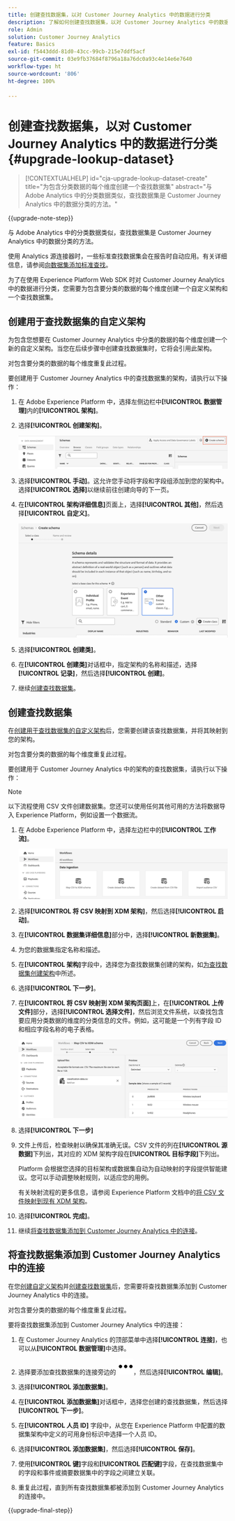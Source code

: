 ```yaml
---
title: 创建查找数据集，以对 Customer Journey Analytics 中的数据进行分类
description: 了解如何创建查找数据集，以对 Customer Journey Analytics 中的数据进行分类
role: Admin
solution: Customer Journey Analytics
feature: Basics
exl-id: f5443ddd-81d0-43cc-99cb-215e7ddf5acf
source-git-commit: 03e9fb37684f8796a18a76dc0a93c4e14e6e7640
workflow-type: ht
source-wordcount: '806'
ht-degree: 100%

---
```


# 创建查找数据集，以对 Customer Journey Analytics 中的数据进行分类 {#upgrade-lookup-dataset}

<!-- markdownlint-disable MD034 -->

>[!CONTEXTUALHELP]
>id="cja-upgrade-lookup-dataset-create"
>title="为包含分类数据的每个维度创建一个查找数据集"
>abstract="与 Adobe Analytics 中的分类数据类似，查找数据集是 Customer Journey Analytics 中的数据分类的方法。"

<!-- markdownlint-enable MD034 -->

{{upgrade-note-step}}

与 Adobe Analytics 中的分类数据类似，查找数据集是 Customer Journey Analytics 中的数据分类的方法。

使用 Analytics 源连接器时，一些标准查找数据集会在报告时自动应用。有关详细信息，请参阅[向数据集添加标准查找](/help/connections/standard-lookups.md)。

为了在使用 Experience Platform Web SDK 时对 Customer Journey Analytics 中的数据进行分类，您需要为包含要分类的数据的每个维度创建一个自定义架构和一个查找数据集。

## 创建用于查找数据集的自定义架构

为包含您想要在 Customer Journey Analytics 中分类的数据的每个维度创建一个新的自定义架构。当您在后续步骤中创建查找数据集时，它将会引用此架构。

对包含要分类的数据的每个维度重复此过程。

要创建用于 Customer Journey Analytics 中的查找数据集的架构，请执行以下操作：

1. 在 Adobe Experience Platform 中，选择左侧边栏中&#x200B;**[!UICONTROL 数据管理]**&#x200B;内的&#x200B;**[!UICONTROL 架构]**。

1. 选择&#x200B;**[!UICONTROL 创建架构]**。

   ![创建架构按钮](assets/schema-create.png)

1. 选择&#x200B;**[!UICONTROL 手动]**。这允许您手动将字段和字段组添加到您的架构中。选择&#x200B;**[!UICONTROL 选择]**&#x200B;以继续前往创建向导的下一页。

1. 在&#x200B;**[!UICONTROL 架构详细信息]**&#x200B;页面上，选择&#x200B;**[!UICONTROL 其他]**，然后选择&#x200B;**[!UICONTROL 自定义]**。

   ![创建自定义](assets/schema-custom.png)

1. 选择&#x200B;**[!UICONTROL 创建类]**。

   <!-- add screenshot -->

1. 在&#x200B;**[!UICONTROL 创建类]**&#x200B;对话框中，指定架构的名称和描述，选择&#x200B;**[!UICONTROL 记录]**，然后选择&#x200B;**[!UICONTROL 创建]**。

1. 继续[创建查找数据集](#create-a-lookup-dataset)。

## 创建查找数据集

在[创建用于查找数据集的自定义架构](#create-a-custom-schema-to-use-with-the-lookup-dataset)后，您需要创建该查找数据集，并将其映射到您的架构。

对包含要分类的数据的每个维度重复此过程。

要创建用于 Customer Journey Analytics 中的架构的查找数据集，请执行以下操作：

>[!NOTE]
>
>以下流程使用 CSV 文件创建数据集。您还可以使用任何其他可用的方法将数据导入 Experience Platform，例如设置一个数据流。

1. 在 Adobe Experience Platform 中，选择左边栏中的&#x200B;**[!UICONTROL 工作流]**。

   ![创建自定义](assets/lookup-dataset-workflows.png)

1. 选择&#x200B;**[!UICONTROL 将 CSV 映射到 XDM 架构]**，然后选择&#x200B;**[!UICONTROL 启动]**。

1. 在&#x200B;**[!UICONTROL 数据集详细信息]**&#x200B;部分中，选择&#x200B;**[!UICONTROL 新数据集]**。

1. 为您的数据集指定名称和描述。

1. 在&#x200B;**[!UICONTROL 架构]**&#x200B;字段中，选择您为查找数据集创建的架构，如[为查找数据集创建架构](#create-a-schema-for-lookup-datasets)中所述。

1. 选择&#x200B;**[!UICONTROL 下一步]**。

1. 在&#x200B;**[!UICONTROL 将 CSV 映射到 XDM 架构页面]**&#x200B;上，在&#x200B;**[!UICONTROL 上传文件]**&#x200B;部分，选择&#x200B;**[!UICONTROL 选择文件]**，然后浏览文件系统，以查找包含要应用分类数据的维度的分类信息的文件。例如，这可能是一个列有字段 ID 和相应字段名称的电子表格。<!-- correct? How can I better explain what this file is?-->

   ![映射 CSV 文件](assets/lookup-map-csv.png)

1. 选择&#x200B;**[!UICONTROL 下一步]**

1. 文件上传后，检查映射以确保其准确无误。CSV 文件的列在&#x200B;**[!UICONTROL 源数据]**&#x200B;下列出，其对应的 XDM 架构字段在&#x200B;**[!UICONTROL 目标字段]**&#x200B;下列出。

   Platform 会根据您选择的目标架构或数据集自动为自动映射的字段提供智能建议。您可以手动调整映射规则，以适应您的用例。

   有关映射流程的更多信息，请参阅 Experience Platform 文档中的[将 CSV 文件映射到现有 XDM 架构](https://experienceleague.adobe.com/zh-hans/docs/experience-platform/ingestion/tutorials/map-csv/existing-schema)。

1. 选择&#x200B;**[!UICONTROL 完成]**。

1. 继续[将查找数据集添加到 Customer Journey Analytics 中的连接](#add-the-lookup-dataset-to-your-connection-in-customer-journey-analytics)。

## 将查找数据集添加到 Customer Journey Analytics 中的连接

在您[创建自定义架构](#create-a-custom-schema-to-use-with-the-lookup-dataset)并[创建查找数据集](#create-a-lookup-dataset)后，您需要将查找数据集添加到 Customer Journey Analytics 中的连接。

对包含要分类的数据的每个维度重复此过程。

要将查找数据集添加到 Customer Journey Analytics 中的连接：

1. 在 Customer Journey Analytics 的顶部菜单中选择&#x200B;**[!UICONTROL 连接]**，也可以从&#x200B;**[!UICONTROL 数据管理]**&#x200B;中选择。

1. 选择要添加查找数据集的连接旁边的 ![更多图标](assets/More.svg)，然后选择&#x200B;**[!UICONTROL 编辑]**。

   <!-- add screenshot -->

1. 选择&#x200B;**[!UICONTROL 添加数据集]**。

1. 在&#x200B;**[!UICONTROL 添加数据集]**&#x200B;对话框中，选择您创建的查找数据集，然后选择&#x200B;**[!UICONTROL 下一步]**。

1. 在&#x200B;**[!UICONTROL 人员 ID]** 字段中，从您在 Experience Platform 中配置的数据集架构中定义的可用身份标识中选择一个人员 ID。<!-- fill out other fields? -->

1. 选择&#x200B;**[!UICONTROL 添加数据集]**，然后选择&#x200B;**[!UICONTROL 保存]**。

   <!-- is there a step right in between here where you select the dataset -->

1. 使用&#x200B;**[!UICONTROL 键]**&#x200B;字段和&#x200B;**[!UICONTROL 匹配键]**&#x200B;字段，在查找数据集中的字段和事件或摘要数据集中的字段之间建立关联。

1. 重复此过程，直到所有查找数据集都被添加到 Customer Journey Analytics 的连接中。

{{upgrade-final-step}}

